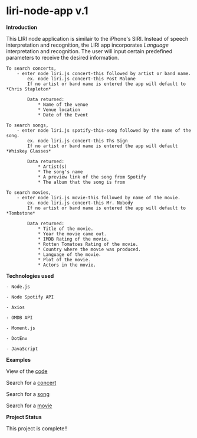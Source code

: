 # liri-node-app v.1

**Introduction**

This LIRI node application is similair to the iPhone's SIRI. Instead of speech interpretation and recognition, the LIRI app incorporates *Language* interpretation and recognition. The user will input certain predefined parameters to receive the desired information.

    To search concerts,
        - enter node liri.js concert-this followed by artist or band name.
            ex. node liri.js concert-this Post Malone
            If no artist or band name is entered the app will default to *Chris Stapleton*

            Data returned:
                * Name of the venue
                * Venue location
                * Date of the Event
            
    To search songs,
        - enter node liri.js spotify-this-song followed by the name of the song.
            ex. node liri.js concert-this Ths Sign
            If no artist or band name is entered the app will default *Whiskey Glasses*

            Data returned:
                * Artist(s)
                * The song's name
                * A preview link of the song from Spotify
                * The album that the song is from
                
    To search movies,
        - enter node liri.js movie-this followed by name of the movie.
            ex. node liri.js concert-this Mr. Nobody
            If no artist or band name is entered the app will default to *Tombstone*        

            Data returned:
                * Title of the movie.
                * Year the movie came out.
                * IMDB Rating of the movie.
                * Rotten Tomatoes Rating of the movie.
                * Country where the movie was produced.
                * Language of the movie.
                * Plot of the movie.
                * Actors in the movie.

**Technologies used**

    - Node.js

    - Node Spotify API

    - Axios

    - OMDB API

    - Moment.js

    - DotEnv

    - JavaScript

**Examples**    

View of the [code](https://drive.google.com/file/d/1hlTmzi0Yahh6Q9rsx1B-oAGk0tUoCtmx/view)

Search for a [concert](https://drive.google.com/file/d/1o9dnaciO3eYslOUegtntPXqc8iy_N3IL/view)

Search for a [song](https://drive.google.com/file/d/18tf_AfYGGg6Oj9kHEhncb9EiuxUSq3wQ/view)

Search for a [movie](https://drive.google.com/file/d/11XIK08kAHKW5FyqwZl5xEdG3SNLDhlP2/view)

**Project Status**

This project is complete!!


